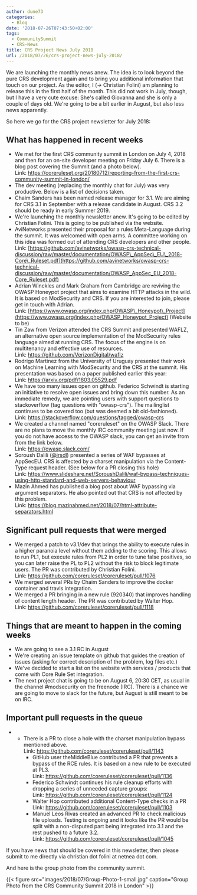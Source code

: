 ```yaml
---
author: dune73
categories:
  - Blog
date: '2018-07-26T07:43:50+02:00'
tags:
  - CommunitySummit
  - CRS-News
title: CRS Project News July 2018
url: /2018/07/26/crs-project-news-july-2018/
---
```



We are launching the monthly news anew. The idea is to look beyond the pure CRS development again and to bring you additional information that touch on our project. As the editor, I (-&gt; Christian Folini) am planning to release this in the first half of the month. This did not work in July, though, but I have a very cute excuse: She's called Giovanna and she is only a couple of days old. We're going to be a bit earlier in August, but also less news apparently.

So here we go for the CRS project newsletter for July 2018:

## What has happened in recent weeks

- We met for the first CRS community summit in London on July 4, 2018 and then for an on-site developer meeting on Friday July 6. There is a blog post covering the Summit (and a photo below).  
    Link: <https://coreruleset.org/20180712/reporting-from-the-first-crs-community-summit-in-london/>
- The dev meeting (replacing the monthly chat for July) was very productive. Below is a list of decisions taken.
- Chaim Sanders has been named release manager for 3.1. We are aiming for CRS 3.1 in September with a release candidate in August. CRS 3.2 should be ready in early Summer 2019.
- We're launching the monthly newsletter anew. It's going to be edited by Christian Folini. This is going to be published via the website.
- AviNetworks presented their proposal for a rules Meta-Language during the summit. It was welcomed with open arms. A committee working on this idea was formed out of attending CRS developers and other people.  
    Link: [https://github.com/avinetworks/owasp-crs-technical-discussion/raw/master/documentation/OWASP\_AppSec\_EU\_2018-Core\_Ruleset.pdf](https://github.com/avinetworks/owasp-crs-technical-discussion/raw/master/documentation/OWASP_AppSec_EU_2018-Core_Ruleset.pdf)
- Adrian Winckles and Mark Graham from Cambridge are reviving the OWASP Honeypot project that aims to examine HTTP attacks in the wild. It is based on ModSecurity and CRS. If you are interested to join, please get in touch with Adrian.  
    Link: [https://www.owasp.org/index.php/OWASP\_Honeypot\_Project](https://www.owasp.org/index.php/OWASP_Honeypot_Project) (Website to be)
- Tin Zaw from Verizon attended the CRS Summit and presented WAFLZ, an alternative open source implementation of the ModSecurity rules language aimed at running CRS. The focus of the engine is on multitenancy and effective use of resources.  
    Link: <https://github.com/VerizonDigital/waflz>
- Rodrigo Martinez from the University of Uruguay presented their work on Machine Learning with ModSecurity and the CRS at the summit. His presentation was based on a paper published earlier this year:  
    Link: <https://arxiv.org/pdf/1803.05529.pdf>
- We have too many issues open on github. Federico Schwindt is starting an initiative to resolve open issues and bring down this number. As an immediate remedy, we are pointing users with support questions to stackoverflow (tag questions with "owasp-crs"). The mailinglist continues to be covered too (but was deemed a bit old-fashioned).  
    Link: <https://stackoverflow.com/questions/tagged/owasp-crs>
- We created a channel named "coreruleset" on the OWASP Slack. There are no plans to move the monthly IRC community meeting just now. If you do not have access to the OWASP slack, you can get an invite from from the link below.  
    Link: <https://owasp.slack.com/>
- Soroush Dalili ([@irsdl](https://twitter.com/irsdl)) presented a series of WAF bypasses at AppSecEU. CRS is affected by a charset manipulation via the Content-Type request header. (See below for a PR closing this hole)  
    Link: <https://www.slideshare.net/SoroushDalili/waf-bypass-techniques-using-http-standard-and-web-servers-behaviour>
- Mazin Ahmed has published a blog post about WAF bypassing via argument separators. He also pointed out that CRS is not affected by this problem.  
    Link: <https://blog.mazinahmed.net/2018/07/html-attribute-separators.html>

## Significant pull requests that were merged

- We merged a patch to v3.1/dev that brings the ability to execute rules in a higher paranoia level without them adding to the scoring. This allows to run PL1, but execute rules from PL2 in order to tune false positives, so you can later raise the PL to PL2 without the risk to block legitimate users. The PR was contributed by Christian Folini.  
    Link: <https://github.com/coreruleset/coreruleset/pull/1076>
- We merged several PRs by Chaim Sanders to improve the docker container and travis integration.
- We merged a PR bringing in a new rule (920340) that improves handling of content length header. The PR was contributed by Walter Hop.  
    Link: <https://github.com/coreruleset/coreruleset/pull/1118>

## Things that are meant to happen in the coming weeks

- We are going to see a 3.1 RC in August
- We're creating an issue template on github that guides the creation of issues (asking for correct description of the problem, log files etc.)
- We've decided to start a list on the website with services / products that come with Core Rule Set integration.
- The next project chat is going to be on August 6, 20:30 CET, as usual in the channel #modsecurity on the freenode (IRC). There is a chance we are going to move to slack for the future, but August is still meant to be on IRC.

## Important pull requests in the queue

- - There is a PR to close a hole with the charset manipulation bypass mentioned above.  
        Link: <https://github.com/coreruleset/coreruleset/pull/1143>
    - GitHub user theMiddleBlue contributed a PR that prevents a bypass of the RCE rules. It is based on a new rule to be executed at PL3.  
        Link: <https://github.com/coreruleset/coreruleset/pull/1136>
    - Federico Schwindt continues his rule cleanup efforts with dropping a series of unneeded capture groups:  
        Link: <https://github.com/coreruleset/coreruleset/pull/1124>
    - Walter Hop contributed additional Content-Type checks in a PR  
        Link: <https://github.com/coreruleset/coreruleset/pull/1103>
    - Manuel Leos Rivas created an advanced PR to check malicious file uploads. Testing is ongoing and it looks like the PR would be split with a non-disputed part being integrated into 3.1 and the rest pushed to a future 3.2.  
        Link: <https://github.com/coreruleset/coreruleset/pull/1045>

If you have news that should be covered in this newsletter, then please submit to me directly via christian dot folini at netnea dot com.

And here is the group photo from the community summit.

{{< figure src="images/2018/07/Group-Photo-1-small.jpg" caption="Group Photo from the CRS Community Summit 2018 in London" >}}

